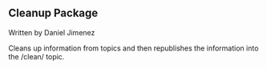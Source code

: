 ## Cleanup Package
Written by Daniel Jimenez

Cleans up information from topics and then republishes the
information into the /clean/<original topic> topic.